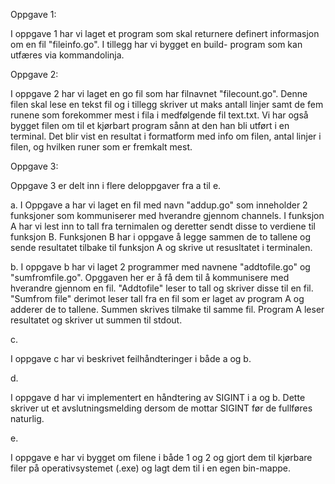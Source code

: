 Oppgave 1:

I oppgave 1 har vi laget et program som skal returnere definert informasjon om en fil "fileinfo.go". I tillegg har vi
bygget en build- program som kan utfæres via kommandolinja.

Oppgave 2:

I oppgave 2 har vi laget en go fil som har filnavnet "filecount.go". Denne filen skal lese en tekst fil og i tillegg
skriver ut maks antall linjer samt de fem runene som forekommer mest i fila i medfølgende fil text.txt. Vi har også bygget
filen om til et kjørbart program sånn at den han bli utført i en terminal. Det blir vist en resultat i formatform med info om
filen, antal linjer i filen, og hvilken runer som er fremkalt mest.

Oppgave 3:

Oppgave 3 er delt inn i flere deloppgaver fra a til e.

a.
I Oppgave a har vi laget en fil med navn "addup.go" som inneholder 2 funksjoner som kommuniserer med hverandre gjennom channels.
I funksjon A har vi lest inn to tall fra ternimalen og deretter sendt disse to verdiene til funksjon B. Funksjonen B har i oppgave å legge
sammen de to tallene og sende resultatet tilbake til funksjon A og skrive ut resusltatet i terminalen.

b.
I oppgave b har vi laget 2 programmer med navnene "addtofile.go" og "sumfromfile.go". Opggaven her er å få dem til å kommunisere med hverandre
gjennom en fil. "Addtofile" leser to tall og skriver disse til en fil. "Sumfrom file" derimot leser tall fra en fil som er laget av program A
og adderer de to tallene. Summen skrives tilmake til samme fil. Program A leser resultatet og skriver ut summen til stdout.

c.

I oppgave c har vi beskrivet feilhåndteringer i både a og b.

d.

I oppgave d har vi implementert en håndtering av SIGINT i a og b. Dette skriver ut et avslutningsmelding
dersom de mottar SIGINT før de fullføres naturlig.

e.

I oppgave e har vi bygget om filene i både 1 og 2 og gjort dem til kjørbare  filer på operativsystemet (.exe)
og lagt dem til i en egen bin-mappe.